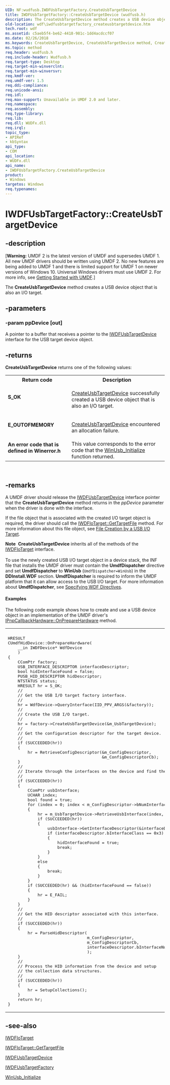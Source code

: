 ```yaml
---
UID: NF:wudfusb.IWDFUsbTargetFactory.CreateUsbTargetDevice
title: IWDFUsbTargetFactory::CreateUsbTargetDevice (wudfusb.h)
description: The CreateUsbTargetDevice method creates a USB device object that is also an I/O target.
old-location: wdf\iwdfusbtargetfactory_createusbtargetdevice.htm
tech.root: wdf
ms.assetid: c5aeb5f4-be62-4418-981c-1dd4acdccf07
ms.date: 02/26/2018
ms.keywords: CreateUsbTargetDevice, CreateUsbTargetDevice method, CreateUsbTargetDevice method,IWDFUsbTargetFactory interface, IWDFUsbTargetFactory interface,CreateUsbTargetDevice method, IWDFUsbTargetFactory.CreateUsbTargetDevice, IWDFUsbTargetFactory::CreateUsbTargetDevice, UMDFDeviceObjectRef_fafba7c5-57d5-4b05-bc46-46807b94ec6d.xml, umdf.iwdfusbtargetfactory_createusbtargetdevice, wdf.iwdfusbtargetfactory_createusbtargetdevice, wudfusb/IWDFUsbTargetFactory::CreateUsbTargetDevice
ms.topic: method
req.header: wudfusb.h
req.include-header: Wudfusb.h
req.target-type: Desktop
req.target-min-winverclnt: 
req.target-min-winversvr: 
req.kmdf-ver: 
req.umdf-ver: 1.5
req.ddi-compliance: 
req.unicode-ansi: 
req.idl: 
req.max-support: Unavailable in UMDF 2.0 and later.
req.namespace: 
req.assembly: 
req.type-library: 
req.lib: 
req.dll: WUDFx.dll
req.irql: 
topic_type:
- APIRef
- kbSyntax
api_type:
- COM
api_location:
- WUDFx.dll
api_name:
- IWDFUsbTargetFactory.CreateUsbTargetDevice
product:
- Windows
targetos: Windows
req.typenames: 
---
```


# IWDFUsbTargetFactory::CreateUsbTargetDevice


## -description


<p class="CCE_Message">[<b>Warning:</b> UMDF 2 is the latest version of UMDF and supersedes UMDF 1.  All new UMDF drivers should be written using UMDF 2.  No new features are being added to UMDF 1 and there is limited support for UMDF 1 on newer versions of Windows 10.  Universal Windows drivers must use UMDF 2.  For more info, see <a href="https://docs.microsoft.com/windows-hardware/drivers/wdf/getting-started-with-umdf-version-2">Getting Started with UMDF</a>.]

The <b>CreateUsbTargetDevice</b> method creates a USB device object that is also an I/O target.


## -parameters




### -param ppDevice [out]

A pointer to a buffer that receives a pointer to the <a href="https://docs.microsoft.com/windows-hardware/drivers/ddi/content/wudfusb/nn-wudfusb-iwdfusbtargetdevice">IWDFUsbTargetDevice</a> interface for the USB target device object.


## -returns



<b>CreateUsbTargetDevice</b> returns one of the following values: 

<table>
<tr>
<th>Return code</th>
<th>Description</th>
</tr>
<tr>
<td width="40%">
<dl>
<dt><b>S_OK </b></dt>
</dl>
</td>
<td width="60%">

<a href="https://docs.microsoft.com/windows-hardware/drivers/ddi/content/wudfusb/nf-wudfusb-iwdfusbtargetfactory-createusbtargetdevice">CreateUsbTargetDevice</a> successfully created a USB device object that is also an I/O target. 

</td>
</tr>
<tr>
<td width="40%">
<dl>
<dt><b>E_OUTOFMEMORY </b></dt>
</dl>
</td>
<td width="60%">

<a href="https://docs.microsoft.com/windows-hardware/drivers/ddi/content/wudfusb/nf-wudfusb-iwdfusbtargetfactory-createusbtargetdevice">CreateUsbTargetDevice</a> encountered an allocation failure.

</td>
</tr>
<tr>
<td width="40%">
<dl>
<dt><b>An error code that is defined in Winerror.h</b></dt>
</dl>
</td>
<td width="60%">
This value corresponds to the error code that the <a href="https://docs.microsoft.com/windows/desktop/api/winusb/nf-winusb-winusb_initialize">WinUsb_Initialize</a> function returned.

</td>
</tr>
</table>
 




## -remarks



A UMDF driver should release the <a href="https://docs.microsoft.com/windows-hardware/drivers/ddi/content/wudfusb/nn-wudfusb-iwdfusbtargetdevice">IWDFUsbTargetDevice</a> interface pointer that the <b>CreateUsbTargetDevice</b> method returns in the <i>ppDevice</i> parameter when the driver is done with the interface.

If the file object that is associated with the created I/O target object is required, the driver should call the <a href="https://docs.microsoft.com/windows-hardware/drivers/ddi/content/wudfddi/nf-wudfddi-iwdfiotarget-gettargetfile">IWDFIoTarget::GetTargetFile</a> method. For more information about this file object, see <a href="https://docs.microsoft.com/windows-hardware/drivers/wdf/file-creation-by-a-usb-i-o-target">File Creation by a USB I/O Target</a>.

<div class="alert"><b>Note</b>  <b>CreateUsbTargetDevice</b> inherits all of the methods of the <a href="https://docs.microsoft.com/windows-hardware/drivers/ddi/content/wudfddi/nn-wudfddi-iwdfiotarget">IWDFIoTarget</a> interface.</div>
<div> </div>
To use the newly created USB I/O target object in a device stack, the INF file that installs the UMDF driver must contain the <b>UmdfDispatcher</b> directive and set <b>UmdfDispatcher</b> to <b>WinUsb</b> (<code>UmdfDispatcher=WinUsb</code>) in the <b>DDInstall.WDF</b> section. <b>UmdfDispatcher</b> is required to inform the UMDF platform that it can allow access to the USB I/O target. For more information about <b>UmdfDispatcher</b>, see <a href="https://docs.microsoft.com/windows-hardware/drivers/wdf/specifying-wdf-directives-in-inf-files">Specifying WDF Directives</a>.


#### Examples

The following code example shows how to create and use a USB device object in an implementation of the UMDF driver's <a href="https://docs.microsoft.com/windows-hardware/drivers/ddi/content/wudfddi/nf-wudfddi-ipnpcallbackhardware-onpreparehardware">IPnpCallbackHardware::OnPrepareHardware</a> method.

<div class="code"><span codelanguage=""><table>
<tr>
<th></th>
</tr>
<tr>
<td>
<pre>HRESULT
CUmdfHidDevice::OnPrepareHardware(
    __in IWDFDevice* WdfDevice
    )
{
    CComPtr<IWDFUsbTargetFactory> factory;
    USB_INTERFACE_DESCRIPTOR interfaceDescriptor;
    bool hidInterfaceFound = false;
    PUSB_HID_DESCRIPTOR hidDescriptor;
    NTSTATUS status;
    HRESULT hr = S_OK;
    //
    // Get the USB I/O target factory interface.
    //
    hr = WdfDevice->QueryInterface(IID_PPV_ARGS(&factory));
    //
    // Create the USB I/O target.
    //
    hr = factory->CreateUsbTargetDevice(&m_UsbTargetDevice);
    //
    // Get the configuration descriptor for the target device.
    //
    if (SUCCEEDED(hr))
    {
        hr = RetrieveConfigDescriptor(&m_ConfigDescriptor, 
                                      &m_ConfigDescriptorCb);
    }
    //
    // Iterate through the interfaces on the device and find the HID interface.
    //
    if (SUCCEEDED(hr))
    {
        CComPtr<IWDFUsbInterface> usbInterface;
        UCHAR index;
        bool found = true;
        for (index = 0; index < m_ConfigDescriptor->bNumInterfaces; index += 1)
        {
            hr = m_UsbTargetDevice->RetrieveUsbInterface(index, &usbInterface);
            if (SUCCEEDED(hr))
            {
                usbInterface->GetInterfaceDescriptor(&interfaceDescriptor);
                if (interfaceDescriptor.bInterfaceClass == 0x3)
                {
                    hidInterfaceFound = true;
                    break;
                }
            }
            else
            {
                break;
            }
        }
        if (SUCCEEDED(hr) && (hidInterfaceFound == false))
        {
            hr = E_FAIL;
        }
    }
    //
    // Get the HID descriptor associated with this interface.
    //
    if (SUCCEEDED(hr))
    {
        hr = ParseHidDescriptor(
                                m_ConfigDescriptor,
                                m_ConfigDescriptorCb,
                                interfaceDescriptor.bInterfaceNumber
                                );
    }
    //
    // Process the HID information from the device and setup 
    // the collection data structures.
    //
    if (SUCCEEDED(hr))
    {
        hr = SetupCollections();
    }
    return hr;
}</pre>
</td>
</tr>
</table></span></div>



## -see-also




<a href="https://docs.microsoft.com/windows-hardware/drivers/ddi/content/wudfddi/nn-wudfddi-iwdfiotarget">IWDFIoTarget</a>



<a href="https://docs.microsoft.com/windows-hardware/drivers/ddi/content/wudfddi/nf-wudfddi-iwdfiotarget-gettargetfile">IWDFIoTarget::GetTargetFile</a>



<a href="https://docs.microsoft.com/windows-hardware/drivers/ddi/content/wudfusb/nn-wudfusb-iwdfusbtargetdevice">IWDFUsbTargetDevice</a>



<a href="https://docs.microsoft.com/windows-hardware/drivers/ddi/content/wudfusb/nn-wudfusb-iwdfusbtargetfactory">IWDFUsbTargetFactory</a>



<a href="https://docs.microsoft.com/windows/desktop/api/winusb/nf-winusb-winusb_initialize">WinUsb_Initialize</a>
 

 

